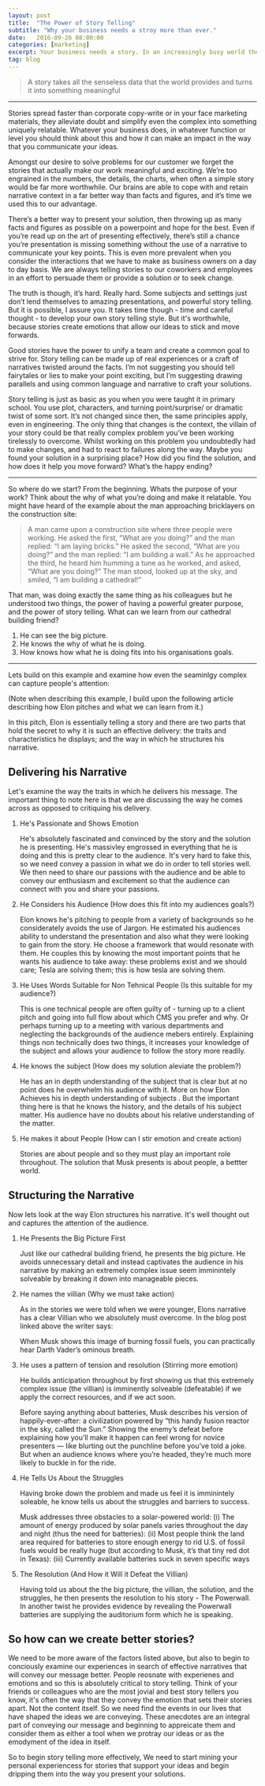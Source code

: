 ```yaml
---
layout: post
title:  "The Power of Story Telling"
subtitle: "Why your business needs a stroy more than ever."
date:   2016-09-26 08:00:00
categories: [marketing]
excerpt: Your business needs a story. In an increasingly busy world the only way to capture people's attention is to tell a story. People buy the story behind the product, and not the product itself. 
tag: blog
---
```


> A story takes all the senseless data that the world provides and turns it into something meaningful

___

Stories spread faster than corporate copy-write or in your face marketing materials, they alleviate doubt and simplify even the complex into something uniquely relatable. Whatever your business does, in whatever function or level you should think about this and how it can make an impact in the way that you communicate your ideas.

Amongst our desire to solve problems for our customer we forget the stories that actually make our work meaningful and exciting. We’re too engrained in the numbers, the details, the charts, when often a simple story would be far more worthwhile. Our brains are able to cope with and retain narrative context in a far better way than facts and figures, and it’s time we used this to our advantage.

There’s a better way to present your solution, then throwing up as many facts and figures as possible on a powerpoint and hope for the best. Even if you’re read up on the art of presenting effectively, there’s still a chance you’re presentation is missing something without the use of a narrative to communicate your key points. This is even more prevalent when you consider the interactions that we have to make as business owners on a day to day basis. We are always telling stories to our coworkers and employees in an effort to persuade them or provide a solution or to seek change.

The truth is though, it’s hard. Really hard. Some subjects and settings just don’t lend themselves to amazing presentations, and powerful story telling. But it is possible, I assure you. It takes time though - time and careful thought - to develop your own story telling style. But it's worthwhile, because stories create emotions that allow our ideas to stick and move forwards.

Good stories have the power to unify a team and create a common goal to strive for. Story telling can be made up of real experiences or a craft of narratives twisted around the facts. I’m not suggesting you should tell fairytales or lies to make your point exciting, but I’m suggesting drawing parallels and using common language and narrative to craft your solutions.

Story telling is just as basic as you when you were taught it in primary school. You use plot, characters, and turning point/surprise/ or dramatic twist of some sort. It’s not changed since then, the same principles apply, even in engineering. The only thing that changes is the context, the villain of your story could be that really complex problem you’ve been working tirelessly to overcome. Whilst working on this problem you undoubtedly had to make changes, and had to react to failures along the way. Maybe you found your solution in a surprising place? How did you find the solution, and how does it help you move forward? What’s the happy ending?

* * *

So where do we start? From the beginning. Whats the purpose of your work? Think about the why of what you’re doing and make it relatable. You might have heard of the example about the man approaching bricklayers on the construction site:

>A man came upon a construction site where three people were working.  He asked the first, “What are you doing?” and the man replied: “I am laying bricks.” He asked the second, “What are you doing?” and the man replied: “I am building a wall.” As he approached the third, he heard him humming a tune as he worked, and asked, “What are you doing?” The man stood, looked up at the sky, and smiled, “I am building a cathedral!”

That man, was doing exactly the same thing as his colleagues but he understood two things, the power of having a powerful greater purpose, and the power of story telling. What can we learn from our cathedral building friend?

1. He can see the big picture.
2. He knows the why of what he is doing.
3. How knows how what he is doing fits into his organisations goals.

* * *

Lets build on this example and examine how even the seaminlgy complex can capture people's attention:

(Note when describing this example, I build upon the following article describing how Elon pitches and what we can learn from it.)

In this pitch, Elon is essentially telling a story and there are two parts that hold the secret to why it is such an effective delivery: the traits and characteristics he displays; and the way in which he structures his narrative.

## Delivering his Narrative

Let's examine the way the traits in which he delivers his message. The important thing to note here is that we are discussing the way he comes across as opposed to critiquing his delivery.

1. He's Passionate and Shows Emotion

    He's absolutely fascinated and convinced by the story and the solution he is presenting. He's massivley engrossed in everything that he is doing and this is pretty clear to the audience. It's very hard to fake this, so we need convey a passion in what we do in order to tell stories well. We then need to share our passions with the audience and be able to convey our enthusiasm and excitement so that the audience can connect with you and share your passions.

2. He Considers his Audience (How does this fit into my audiences goals?)

    Elon knows he's pitching to people from a variety of backgrounds so he considerately avoids the use of Jargon. He estimated his audiences ability to understand the presentation and also what they were looking to gain from the story. He choose a framework that would resonate with them.  He couples this by knowing the most important points that he wants his audience to take away: these problems exist and we should care; Tesla are solving them; this is how tesla are solving them.

3. He Uses Words Suitable for Non Tehnical People (Is this suitable for my audience?)

    This is one technical people are often guilty of - turning up to a client pitch and going into full flow about which CMS you prefer and why. Or perhaps turning up to a meeting with various departments and neglecting the backgrounds of the audience mebers entirely. Explaining things non technically does two things, it increases your knowledge of the subject and allows your audience to follow the story more readily.

4. He knows the subject (How does my solution aleviate the problem?)

    He has an in depth understanding of the subject that is clear but at no point does he overwhelm his audience with it. More on how Elon Achieves his in depth understanding of subjects . But the important thing here is that he knows the history, and the details of his subject matter. His audience have no doubts about his relative understanding of the matter.

5. He makes it about People (How can I stir emotion and create action)

    Stories are about people and so they must play an important role throughout. The solution that Musk presents is about people, a bettter world.

## Structuring the Narrative

Now lets look at the way Elon structures his narrative. It's well thought out and captures the attention of the audience.

1. He Presents the Big Picture First

    Just like our cathedral building friend, he presents the big picture. He avoids unnecessary detail and instead captivates the audience in his narrative by making an extremely complex issue seem imminintely solveable by breaking it down into manageable pieces.

2. He names the villian (Why we must take action)

    As in the stories we were told when we were younger, Elons narrative has a clear Villian who we absolutely must overcome. In the blog post linked above the writer says:

    When Musk shows this image of burning fossil fuels, you can practically hear Darth Vader’s ominous breath.
3. He uses a pattern of tension and resolution (Stirring more emotion)

    He builds anticipation throughout by first showing us that this extremely complex issue (the villian) is imminently solveable (defeatable) if we apply the correct resources, and if we act soon.

    Before saying anything about batteries, Musk describes his version of happily-ever-after: a civilization powered by “this handy fusion reactor in the sky, called the Sun.” Showing the enemy’s defeat before explaining how you’ll make it happen can feel wrong for novice presenters — like blurting out the punchline before you’ve told a joke. But when an audience knows where you’re headed, they’re much more likely to buckle in for the ride.
4. He Tells Us About the Struggles

    Having broke down the problem and made us feel it is imminintely soleable, he know tells us about the struggles and barriers to success.

    Musk addresses three obstacles to a solar-powered world:
    (i) The amount of energy produced by solar panels varies throughout the day and night (thus the need for batteries):
    (ii) Most people think the land area required for batteries to store enough energy to rid U.S. of fossil fuels would be really huge (but according to Musk, it’s that tiny red dot in Texas):
    (iii) Currently available batteries suck in seven specific ways
5. The Resolution (And How it Will it Defeat the Villian)

    Having told us about the the big picture, the villian, the solution, and the struggles, he then presents the resolution to his story - The Powerwall. In another twist he provides evidence by revealing the Powerwall batteries are supplying the auditorium form which he is speaking.

## So how can we create better stories?

We need to be more aware of the factors listed above, but also to begin to conciously examine our experiences in search of effective narratives that will convey our message better. People reosnate with experienes and emotions and so this is absolutely critical to story telling. Think of your friends or colleagues who are the most jovial and best story tellers you know, it's often the way that they convey the emotion that sets their stories apart. Not the content itself. So we need find the events in our lives that have shaped the ideas we are conveying. These anecdotes are an integral part of conveying our message and beginning to appreicate them and consider them as either a tool when we protray our ideas or as the emodyment of the idea in itself. 

So to begin story telling more effectively, We need to start mining your personal experiencess for stories that support your ideas and begin dripping them into the way you present your solutions.